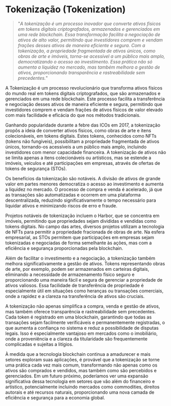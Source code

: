 # Tokenização (Tokenization)

>"*A tokenização é um processo inovador que converte ativos físicos em tokens digitais criptografados, armazenados e gerenciados em uma rede blockchain. Essa transformação facilita a negociação de ativos de alto valor, permitindo que investidores comprem e vendam frações desses ativos de maneira eficiente e segura. Com a tokenização, a propriedade fragmentada de ativos únicos, como obras de arte e imóveis, torna-se acessível a um público mais amplo, democratizando o acesso ao investimento. Essa prática não só aumenta a liquidez no mercado, mas também melhora a gestão de ativos, proporcionando transparência e rastreabilidade sem precedentes.*"

A Tokenização é um processo revolucionário que transforma ativos físicos do mundo real em tokens digitais criptografados, que são armazenados e gerenciados em uma rede blockchain. Este processo facilita a transferência e negociação desses ativos de maneira eficiente e segura, permitindo que investidores comprem e vendam frações de ativos físicos de valor elevado com mais facilidade e eficácia do que nos métodos tradicionais.

Ganhando popularidade durante a febre das ICOs em 2017, a tokenização propôs a ideia de converter ativos físicos, como obras de arte e itens colecionáveis, em tokens digitais. Estes tokens, conhecidos como NFTs (tokens não fungíveis), possibilitam a propriedade fragmentada de ativos únicos, tornando-os acessíveis a um público mais amplo, incluindo investidores com menor capacidade financeira. A tokenização de ativos não se limita apenas a itens colecionáveis ou artísticos, mas se estende a imóveis, veículos e até participações em empresas, através de ofertas de tokens de segurança (STOs).

Os benefícios da tokenização são notáveis. A divisão de ativos de grande valor em partes menores democratiza o acesso ao investimento e aumenta a liquidez no mercado. O processo de compra e venda é acelerado, já que as transações são automatizadas e ocorrem em uma plataforma descentralizada, reduzindo significativamente o tempo necessário para liquidar ativos e minimizando riscos de erro e fraude.

Projetos notáveis de tokenização incluem o Harbor, que se concentra em imóveis, permitindo que propriedades sejam divididas e vendidas como tokens digitais. No campo das artes, diversos projetos utilizam a tecnologia de NFTs para permitir a propriedade fracionada de obras de arte. Na esfera empresarial, as STOs permitem que participações em empresas sejam tokenizadas e negociadas de forma semelhante às ações, mas com a eficiência e segurança proporcionadas pela blockchain.

Além de facilitar o investimento e a negociação, a tokenização também melhora significativamente a gestão de ativos. Tokens representando obras de arte, por exemplo, podem ser armazenados em carteiras digitais, eliminando a necessidade de armazenamento físico seguro e proporcionando uma maneira fácil e segura de gerenciar a propriedade de ativos valiosos. Essa facilidade de transferência de propriedade é especialmente útil em situações como heranças ou transações comerciais, onde a rapidez e a clareza na transferência de ativos são cruciais.

A tokenização não apenas simplifica a compra, venda e gestão de ativos, mas também oferece transparência e rastreabilidade sem precedentes. Cada token é registrado em uma blockchain, garantindo que todas as transações sejam facilmente verificáveis e permanentemente registradas, o que aumenta a confiança no sistema e reduz a possibilidade de disputas legais. Isso é especialmente vantajoso em mercados como o imobiliário, onde a proveniência e a clareza da titularidade são frequentemente complicadas e sujeitas a litígios.

À medida que a tecnologia blockchain continua a amadurecer e mais setores exploram suas aplicações, é provável que a tokenização se torne uma prática cada vez mais comum, transformando não apenas como os ativos são comprados e vendidos, mas também como são percebidos e gerenciados. Em um futuro próximo, poderíamos ver uma expansão significativa dessa tecnologia em setores que vão além do financeiro e artístico, potencialmente incluindo mercados como commodities, direitos autorais e até recursos naturais, proporcionando uma nova camada de eficiência e segurança para a economia global.